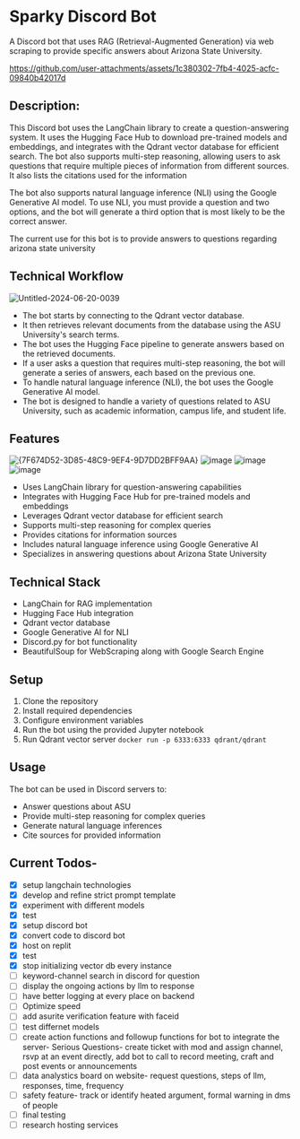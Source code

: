 # Sparky Discord Bot

A Discord bot that uses RAG (Retrieval-Augmented Generation) via web scraping to provide specific answers about Arizona State University.

https://github.com/user-attachments/assets/1c380302-7fb4-4025-acfc-09840b42017d

## Description:
    
This Discord bot uses the LangChain library to create a question-answering system.
It uses the Hugging Face Hub to download pre-trained models and embeddings,
and integrates with the Qdrant vector database for efficient search.
The bot also supports multi-step reasoning, allowing users to ask questions
that require multiple pieces of information from different sources. It also lists the citations used for the information

The bot also supports natural language inference (NLI) using the
Google Generative AI model. To use NLI, you must provide a
question and two options, and the bot will generate a third option
that is most likely to be the correct answer.

The current use for this bot is to provide answers to questions regarding arizona state university 

## Technical Workflow

![Untitled-2024-06-20-0039](https://github.com/user-attachments/assets/7df755a4-fc82-4d48-8a47-b573f36de33f)


- The bot starts by connecting to the Qdrant vector database.
- It then retrieves relevant documents from the database using the ASU University's search terms.
- The bot uses the Hugging Face pipeline to generate answers based on the retrieved documents.
- If a user asks a question that requires multi-step reasoning, the bot will generate a series of answers, each based on the previous one.
- To handle natural language inference (NLI), the bot uses the Google Generative AI model.
- The bot is designed to handle a variety of questions related to ASU University, such as academic information, campus life, and student life.


## Features

![{7F674D52-3D85-48C9-9EF4-9D7DD2BFF9AA}](https://github.com/user-attachments/assets/7b1e0966-cd73-4779-b928-6850358d93ad)
![image](https://github.com/user-attachments/assets/b81a4c26-e32d-43b3-b360-f4bbbb7847a7)
![image](https://github.com/user-attachments/assets/b1bdb741-20ee-4619-9cff-8ea728e696bb)
![image](https://github.com/user-attachments/assets/b122836a-c9c3-46e3-a5bd-f3369b73778e)


- Uses LangChain library for question-answering capabilities
- Integrates with Hugging Face Hub for pre-trained models and embeddings
- Leverages Qdrant vector database for efficient search
- Supports multi-step reasoning for complex queries
- Provides citations for information sources
- Includes natural language inference using Google Generative AI
- Specializes in answering questions about Arizona State University

## Technical Stack

- LangChain for RAG implementation
- Hugging Face Hub integration
- Qdrant vector database
- Google Generative AI for NLI
- Discord.py for bot functionality
- BeautifulSoup for WebScraping along with Google Search Engine

## Setup

1. Clone the repository
2. Install required dependencies
3. Configure environment variables
4. Run the bot using the provided Jupyter notebook
5. Run Qdrant vector server `docker run -p 6333:6333 qdrant/qdrant`

## Usage

The bot can be used in Discord servers to:
- Answer questions about ASU
- Provide multi-step reasoning for complex queries
- Generate natural language inferences
- Cite sources for provided information

## Current Todos-

- [x]  setup langchain technologies
- [x]  develop and refine strict prompt template
- [x]  experiment with different models
- [x]  test
- [x]  setup discord bot
- [x]  convert code to discord bot
- [x]  host on replit
- [x]  test
- [x]  stop initializing vector db every instance
- [ ]  keyword-channel search in discord for question
- [ ]  display the ongoing actions by llm to response
- [ ]  have better logging at every place on backend
- [ ]  Optimize speed
- [ ]  add asurite verification feature with faceid
- [ ]  test differnet models
- [ ]  create action functions and followup functions for bot to integrate the server- Serious Questions- create ticket with mod and assign channel,  rsvp at an event directly, add bot to call to record meeting, craft and post events or announcements
- [ ]  data analystics board on website- request questions, steps of llm, responses, time, frequency
- [ ]  safety feature- track or identify heated argument, formal warning in dms of people
- [ ]  final testing
- [ ]  research hosting services

